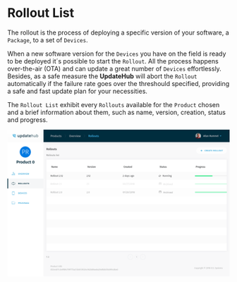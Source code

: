# Rollout List

The rollout is the process of deploying a specific version of your software, a `Package`, to a set of `Devices`.

When a new software version for the `Devices` you have on the field is ready to be deployed it´s possible to start the `Rollout`. All the process happens over-the-air \(OTA\) and can update a great number of `Devices` effortlessly. Besides, as a safe measure the **UpdateHub** will abort the `Rollout` automatically if the failure rate goes over the threshould specified, providing a safe and fast update plan for your necessities.

The `Rollout List` exhibit every `Rollouts` available for the `Product` chosen and a brief information about them, such as name, version, creation, status and progress.

![](../../.gitbook/assets/rolloutlist.png)
